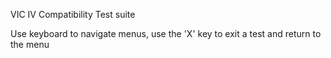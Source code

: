VIC IV Compatibility Test suite

Use keyboard to navigate menus, use the 'X' key to exit a test and return to the menu
